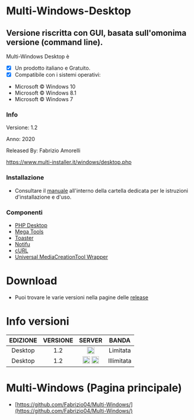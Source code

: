 # Multi-Windows-Desktop
## Versione riscritta con GUI,  basata sull'omonima versione (command line).

Multi-Windows Desktop è 

- [x] Un prodotto italiano e Gratuito.
- [x] Compatibile con i sistemi operativi:
- Microsoft © Windows 10
- Microsoft © Windows 8.1
- Microsoft © Windows 7

### Info

Versione: 1.2

Anno: 2020

Released By: Fabrizio Amorelli

https://www.multi-installer.it/windows/desktop.php

### Installazione
- Consultare il [manuale](manuali/Multi-Windows%20Desktop.pdf) all'interno della cartella dedicata per le istruzioni d'installazione e d'uso.

### Componenti
- [PHP Desktop](https://github.com/cztomczak/phpdesktop/)
- [Mega Tools](https://megous.com/git/megatools/)
- [Toaster](https://github.com/nels-o/toaster)
- [Notifu](https://www.paralint.com/projects/notifu/)
- [cURL](https://curl.haxx.se)
- [Universal MediaCreationTool Wrapper](https://git.io/MediaCreationTool.bat)

# Download
- Puoi trovare le varie versioni nella pagine delle <a href="https://github.com/Fabrizio04/Multi-Windows-Desktop/releases">release</a>

# Info versioni

| EDIZIONE | VERSIONE | SERVER | BANDA |
|:-------:|:-------:|:-------:|:-------:|
| Desktop | 1.2 | <img src="https://www.multi-installer.it/windows/ico/Mega.png" title="Mega Cloud" width="20" height="20" > | Limitata |
| Desktop | 1.2 | <img src="https://www.multi-installer.it/windows/ico/Windows.png" title="Official Microsoft" width="20" height="20" > <img src="https://www.multi-installer.it/windows/ico/Multi.png" title="Multi Server" width="20" height="20" > | Illimitata |

# Multi-Windows (Pagina principale)
- [https://github.com/Fabrizio04/Multi-Windows/](https://github.com/Fabrizio04/Multi-Windows/)
